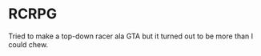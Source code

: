 RCRPG
=====

Tried to make a top-down racer ala GTA but it turned out to be more than I could chew.
